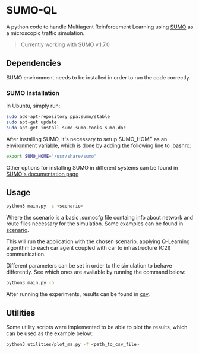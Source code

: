# SUMO-QL

A python code to handle Multiagent Reinforcement Learning using [SUMO](https://github.com/eclipse/sumo) as a microscopic 
traffic simulation. 

> Currently working with SUMO v.1.7.0

## Dependencies
SUMO environment needs to be installed in order to run the code correctly.

### SUMO Installation

In Ubuntu, simply run:

```bash
sudo add-apt-repository ppa:sumo/stable
sudo apt-get update
sudo apt-get install sumo sumo-tools sumo-doc 
```

After installing SUMO, it's necessary to setup SUMO_HOME as an environment variable, which is done by adding the
following line to .bashrc:

```bash
export SUMO_HOME="/usr/share/sumo"
```

Other options for installing SUMO in different systems can be found in [SUMO's documentation page](https://sumo.dlr.de/docs)

## Usage

```bash
python3 main.py -c <scenario>
```

Where the scenario is a basic .sumocfg file containg info about network and route files necessary for the simulation. Some
examples can be found in [scenario](https://github.com/guidytz/SUMO-QL/tree/master/scenario).

This will run the application with the chosen scenario, applying Q-Learning algorithm to each car agent coupled with car
to infrastructure (C2I) communication.

Different parameters can be set in order to the simulation to behave differently. See which ones are available by running 
the command below:

```bash
python3 main.py -h
```

After running the experiments, results can be found in [csv](https://github.com/guidytz/SUMO-QL/tree/master/csv).

## Utilities

Some utility scripts were implemented to be able to plot the results, which can be used as the example below:

```bash
python3 utilities/plot_ma.py -f <path_to_csv_file>
```
